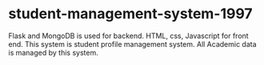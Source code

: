 # student-management-system-1997
Flask and MongoDB is used for backend.
HTML, css, Javascript for front end.
This system is student profile management system. All Academic data is managed by this system.
